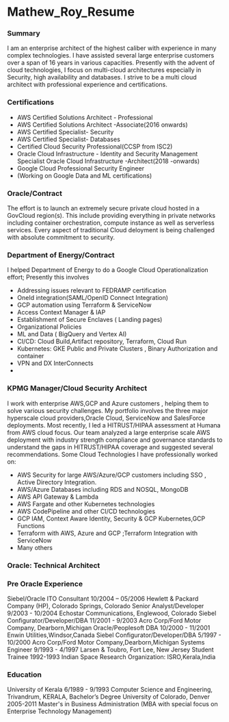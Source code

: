 # Mathew_Roy_Resume

### Summary

I am an enterprise architect of the highest caliber with experience in many complex technologies.
I have assisted several large enterprise customers over a span of 16 years in various capacities. Presently 
with the advent of cloud technologies, I focus on multi-cloud architectures especially in Security, high availability 
and databases. I strive to be a multi cloud architect with professional experience and certifications.

###  Certifications
- AWS Certified Solutions Architect - Professional
- AWS Certified Solutions Architect -Associate(2016 onwards)
- AWS Certified Specialist- Security
- AWS Certified Specialist- Databases
- Certified Cloud Security Professional(CCSP from ISC2)
- Oracle Cloud Infrastructure - Identity and Security Management Specialist Oracle Cloud Infrastructure -Architect(2018 -onwards)
- Google Cloud Professional Security Engineer
- (Working on Google Data and ML certifications)

###  Oracle/Contract
The effort is to launch an extremely secure private cloud hosted in a GovCloud region(s). This include 
providing everything in private networks including container orchestration, compute instance as well as
serverless services. Every aspect of traditional Cloud deloyment is being challenged with absolute commitment 
to security.  

###  Department of Energy/Contract
I helped Department of Energy to do a Google Cloud Operationalization effort; Presently this involves
- Addressing issues relevant to FEDRAMP certification
- OneId integration(SAML/OpenID Connect Integration)
- GCP automation using Terraform & ServiceNow
- Access Context Manager & IAP
- Establishment of Secure Enclaves ( Landing pages)
- Organizational Policies
- ML and Data ( BigQuery and Vertex AI)
- CI/CD: Cloud Build,Artifact repository, Terraform, Cloud Run
- Kubernetes: GKE Public and Private Clusters , Binary Authorization and container
- VPN and DX InterConnects
-  
###  KPMG Manager/Cloud Security Architect

I work with enterprise AWS,GCP and Azure customers , helping them to solve various security challenges. My portfolio involves the three major hyperscale cloud providers,Oracle Cloud, ServiceNow and SalesForce deployments. Most recently, I led a HITRUST/HIPAA assessment at Humana from AWS cloud focus. Our team analyzed a large enterprise scale AWS deployment with industry strength compliance and governance standards to understand the gaps in HITRUST/HIPAA coverage and suggested several recommendations.
Some Cloud Technologies I have professionally worked on:
- AWS Security for large AWS/Azure/GCP customers including SSO , Active Directory Integration.
- AWS/Azure Databases including RDS and NOSQL, MongoDB
- AWS API Gateway & Lambda
- AWS Fargate and other Kubernetes technologies
- AWS CodePipeline and other CI/CD technologies
- GCP IAM, Context Aware Identity, Security & GCP Kubernetes,GCP Functions
- Terraform with AWS, Azure and GCP ;Terraform Integration with ServiceNow
- Many others

###  Oracle: Technical Architect

###  Pre Oracle Experience
Siebel/Oracle ITO Consultant
10/2004 – 05/2006 Hewlett & Packard Company (HP), Colorado Springs, Colorado Senior Analyst/Developer
9/2003 - 10/2004 Echostar Communications, Englewood, Colorado
Siebel Configurator/Developer/DBA
11/2001 - 9/2003 Acro Corp/Ford Motor Company, Dearborn,Michigan Oracle/Peoplesoft DBA
10/2000 - 11/2001 Enwin Utilities,Windsor,Canada
Siebel Configurator/Developer/DBA
5/1997 - 10/2000 Acro Corp/Ford Motor Company,Dearborn,Michigan Systems Engineer
9/1993 - 4/1997 Larsen & Toubro, Fort Lee, New Jersey
Student Trainee
1992-1993 Indian Space Research Organization: ISRO,Kerala,India
###  Education
University of Kerala
6/1989 - 9/1993 Computer Science and Engineering, Trivandrum, KERALA, Bachelor’s Degree
University of Colorado, Denver
2005-2011 Master's in Business Administration (MBA with special focus on Enterprise Technology Management)



